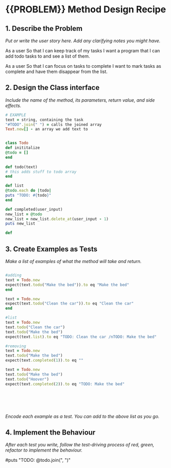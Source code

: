 # {{PROBLEM}} Method Design Recipe

## 1. Describe the Problem

_Put or write the user story here. Add any clarifying notes you might have._

As a user
So that I can keep track of my tasks
I want a program that I can add todo tasks to and see a list of them.

As a user
So that I can focus on tasks to complete
I want to mark tasks as complete and have them disappear from the list.

## 2. Design the Class interface

_Include the name of the method, its parameters, return value, and side effects._

```ruby
# EXAMPLE
text = string, containing the task
"#TODO".join(" ") = calls the joined array
Text.new[] - an array we add text to


class Todo
def inititalize 
@todo = []
end 
 
def todo(text)
# this adds stuff to todo array
end 

def list
@todo.each do |todo| 
puts "TODO: #{todo}"
end

def completed(user_input)
new_list = @todo
new_list = new_list.delete_at(user_input - 1)
puts new_list

def 

```

## 3. Create Examples as Tests

_Make a list of examples of what the method will take and return._

```ruby

#adding 
text = Todo.new
expect(text.todo("Make the bed")).to eq "Make the bed"
end

text = Todo.new
expect(text.todo("Clean the car")).to eq "Clean the car"
end

#list
text = Todo.new
text.todo("Clean the car")
text.todo("Make the bed")
expect(text.list).to eq "TODO: Clean the car /nTODO: Make the bed"

#removing
text = Todo.new
text.todo("Make the bed")
expect(text.completed(1)).to eq ""

text = Todo.new
text.todo("Make the bed")
text.todo("Hoover")
expect(text.completed(2)).to eq "TODO: Make the bed"







```




_Encode each example as a test. You can add to the above list as you go._

## 4. Implement the Behaviour

_After each test you write, follow the test-driving process of red, green, refactor to implement the behaviour._

#puts "TODO: @todo.join(", ")"
